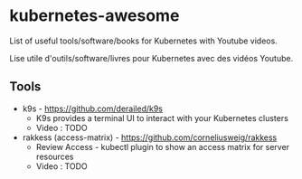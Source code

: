 # kubernetes-awesome

List of useful tools/software/books for Kubernetes with Youtube videos.

Lise utile d'outils/software/livres pour Kubernetes avec des vidéos Youtube.

## Tools

* k9s - https://github.com/derailed/k9s
  * K9s provides a terminal UI to interact with your Kubernetes clusters
  * Video : TODO
* rakkess (access-matrix) - https://github.com/corneliusweig/rakkess
  * Review Access - kubectl plugin to show an access matrix for server resources
  * Video : TODO
